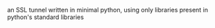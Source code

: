 an SSL tunnel written in minimal python, using only libraries present in python's standard libraries
